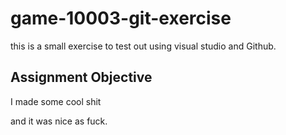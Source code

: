 # game-10003-git-exercise
this is a small exercise to test out using visual studio and Github.

## Assignment Objective
I made some cool shit

and it was nice as fuck.